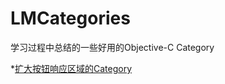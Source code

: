 # LMCategories
学习过程中总结的一些好用的Objective-C Category

*[扩大按钮响应区域的Category](https://github.com/FreakLee/LMCategories/tree/master/Categories/UIButton)

